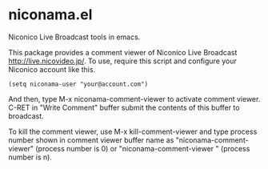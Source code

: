 # niconama.el
Niconico Live Broadcast tools in emacs.

This package provides a comment viewer of Niconico Live Broadcast <http://live.nicovideo.jp/>.
To use, require this script and configure your Niconico account like this.

    (setq niconama-user "your@account.com")
    
And then, type M-x niconama-comment-viewer to activate comment viewer.
C-RET in "Write Comment" buffer submit the contents of this buffer to broadcast.

To kill the comment viewer, use M-x kill-comment-viewer and type process number
shown in comment viewer buffer name as "niconama-comment-viewer" (process number is 0) or
"niconama-comment-viewer <n>" (process number is n).
